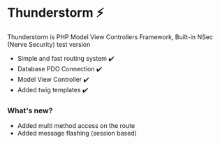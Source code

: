 # Thunderstorm ⚡

Thunderstorm is PHP Model View Controllers Framework, Built-in NSec (Nerve Security) test version
 - Simple and fast routing system :heavy_check_mark:
 - Database PDO Connection :heavy_check_mark:
 - Model View Controller :heavy_check_mark:
 - Added twig templates :heavy_check_mark:
 
### What's new?
 - Added multi method access on the route
 - Added message flashing (session based)
 